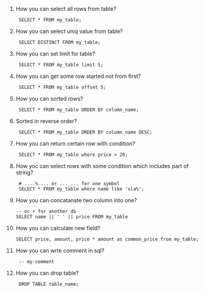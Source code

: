 1. How you can select all rows from table?
    
        SELECT * FROM my_table;
3. How you can select uniq value from table?
        
        SELECT DISTINCT FROM my_table;
4. How you can set limit for table?
        
        SELECT * FROM my_table limit 5;
5. How you can get some row started not from first?
        
        SELECT * FROM my_table offset 5;
6. How you can sorted rows?
        
        SELECT * FROM my_table ORDER BY column_name;
7. Sorted in reverse order?
        
        SELECT * FROM my_table ORDER BY column_name DESC;
8. How you can return certain row with condition?
        
        SELECT * FROM my_table where price > 20;
9. How yoc can select rows with some condition which includes part of string?
        
        # ....%.... or ..._... for one symbol
        SELECT * FROM my_table where name like 'vla%';
        
10. How you can concatanate two column into one?

        -- or + for another db
        SELECT name || ' ' || price FROM my_table
11. How you can calculate new field?
        
        SELECT price, amount, price * amount as common_price from my_table;
        
6. How you can wrte comment in sql?
        
        -- my-comment
2. How you can drop table?
        
        DROP TABLE table_name;
        
